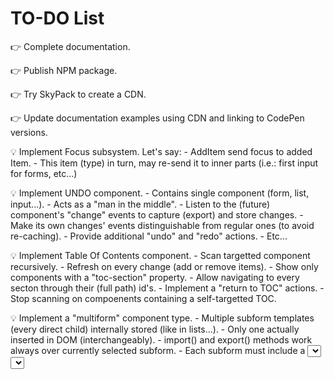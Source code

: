 
TO-DO List
==========

  👉 Complete documentation.

  👉 Publish NPM package.

  👉 Try SkyPack to create a CDN.

  👉 Update documentation examples using CDN and linking to CodePen versions.

  💡 Implement Focus subsystem. Let's say:
    - AddItem send focus to added Item.
    - This item (type) in turn, may re-send it to inner parts (i.e.: first
      input for forms, etc...)

  💡 Implement UNDO component.
    - Contains single component (form, list, input...).
    - Acts as a "man in the middle".
    - Listen to the (future) component's "change" events to capture (export)
      and store changes.
    - Make its own changes' events distinguishable from regular ones (to avoid
      re-caching).
    - Provide additional "undo" and "redo" actions.
    - Etc...

  💡 Implement Table Of Contents component.
    - Scan targetted component recursively.
    - Refresh on every change (add or remove items).
    - Show only components with a "toc-section" property.
    - Allow navigating to every secton through their (full path) id's.
    - Implement a "return to TOC" actions.
    - Stop scanning on compoenents containing a self-targetted TOC.

  💡 Implement a "multiform" component type.
    - Multiple subform templates (every direct child) internally stored (like
      in lists...).
    - Only one actually inserted in DOM (interchangeably).
    - import() and export() methods work always over currently selected subform.
    - Each subform must include a <select> (or any other input smart type) tag
      whose name should match some "selector" field in the options object
      passed to mulitform component (data-smart property) and whose value
      should decide wich template is actually used (making imports and exports
      consistent thanks to this field).
    - Consider using an special action instead of that <select> tag so that it
      can freely placed inside or outside multiform component subtemplates (in
      this case, the "selector" field sholuld be maintained "maically" by
      compoenent's internals).



